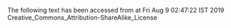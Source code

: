 The following text has been accessed from at Fri Aug 9 02:47:22 IST 2019
Creative_Commons_Attribution-ShareAlike_License
